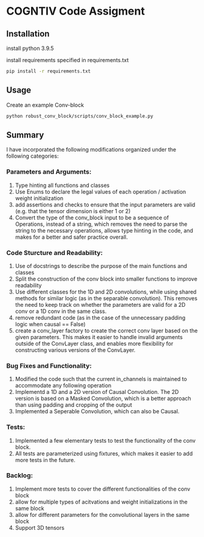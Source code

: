 # COGNTIV Code Assigment



## Installation

install python 3.9.5

install requirements specified in requirements.txt
```bash
pip install -r requirements.txt
```

## Usage

Create an example Conv-block
```bash
python robust_conv_block/scripts/conv_block_example.py
```


## Summary

I have incorporated the following modifications organized under the following categories:

### Parameters and Arguments:
   
1. Type hinting all functions and classes
2. Use Enums to declare the legal values of each operation / activation weight initialization
3. add assertions and checks to ensure that the input parameters are valid (e.g. that the tensor dimension is either 1 or 2)
4. Convert the type of the conv_block input to be a sequence of Operations, instead of a string, which removes the need to parse the string to the necessary operations, allows type hinting in the code, and makes for a better and safer practice overall. 

### Code Sturcture and Readability:
1. Use of docstrings to describe the purpose of the main functions and classes
2. Split the construction of the conv block into smaller functions to improve readability
3. Use different classes for the 1D and 2D convolutions, while using shared methods for similar logic (as in the separable convolution). This removes the need to keep track on whether the parameters are valid for a 2D conv or a 1D conv in the same class.
4. remove redundant code (as in the case of the unnecessary padding logic when causal == False)
5. create a conv_layer factory to create the correct conv layer based on the given parameters. This makes it easier to handle invalid arguments outside of the ConvLayer class, and enables more flexibility for constructing various versions of the ConvLayer. 


### Bug Fixes and Functionality:
1. Modified the code such that the current in_channels is maintained to accommodate any following operation
2. Implementd a 1D and a 2D version of Causal Convolution. The 2D version is based on a Masked Convolution, which is a better approach than using padding and cropping of the output
3. Implemented a Seperable Convolution, which can also be Causal. 


### Tests:
1. Implemented a few elementary tests to test the functionality of the conv block.  
2. All tests are parameterized using fixtures, which makes it easier to add more tests in the future.


### Backlog:
1. Implement more tests to cover the different functionalities of the conv block
2. allow for multiple types of acitvations and weight initializations in the same block
3. allow for different parameters for the convolutional layers in the same block
4. Support 3D tensors



